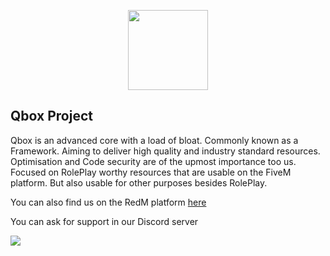 <p align="center">
  <img width="128" height="128" src="https://cdn.discordapp.com/attachments/803679370156965920/1033125564661383188/qbox2.png">
</p>

## Qbox Project
Qbox is an advanced core with a load of bloat. Commonly known as a Framework. Aiming to deliver high quality and industry standard resources. Optimisation and Code security are of the upmost importance too us. Focused on RolePlay worthy resources that are usable on the FiveM platform. But also usable for other purposes besides RolePlay.

You can also find us on the RedM platform [here](https://github.com/QRCore-RedM-Re)

You can ask for support in our Discord server

<a href="https://discord.gg/qbox"><img src="https://discordapp.com/api/guilds/1012753553418354748/widget.png?style=banner3"></a>
